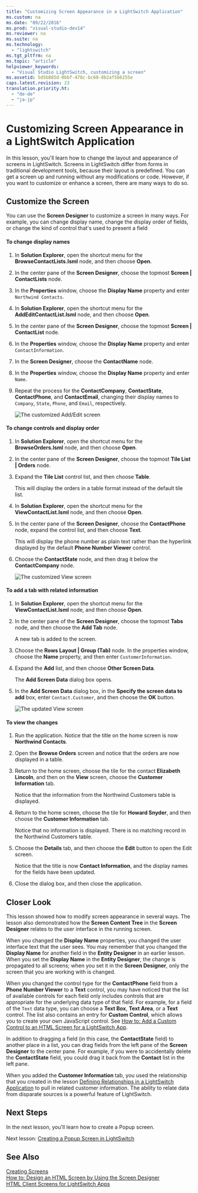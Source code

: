 ```yaml
---
title: "Customizing Screen Appearance in a LightSwitch Application"
ms.custom: na
ms.date: "09/22/2016"
ms.prod: "visual-studio-dev14"
ms.reviewer: na
ms.suite: na
ms.technology: 
  - "lightswitch"
ms.tgt_pltfrm: na
ms.topic: "article"
helpviewer_keywords: 
  - "Visual Studio LightSwitch, customizing a screen"
ms.assetid: 5d5b885d-0bbf-478c-bc60-8b2af5b6255e
caps.latest.revision: 23
translation.priority.ht: 
  - "de-de"
  - "ja-jp"
---
```

# Customizing Screen Appearance in a LightSwitch Application
In this lesson, you'll learn how to change the layout and appearance of screens in LightSwitch. Screens in LightSwitch differ from forms in traditional development tools, because their layout is predefined. You can get a screen up and running without any modifications or code. However, if you want to customize or enhance a screen, there are many ways to do so.  
  
## Customize the Screen  
 You can use the **Screen Designer** to customize a screen in many ways. For example, you can change display name, change the display order of fields, or change the kind of control that's used to present a field  
  
#### To change display names  
  
1.  In **Solution Explorer**, open the shortcut menu for the **BrowseContactLists.lsml** node, and then choose **Open**.  
  
2.  In the center pane of the **Screen Designer**, choose the topmost **Screen &#124; ContactLists** node.  
  
3.  In the **Properties** window, choose the **Display Name** property and enter `Northwind Contacts`.  
  
4.  In **Solution Explorer**, open the shortcut menu for the **AddEditContactList.lsml** node, and then choose **Open**.  
  
5.  In the center pane of the **Screen Designer**, choose the topmost **Screen &#124; ContactList** node.  
  
6.  In the **Properties** window, choose the **Display Name** property and enter `ContactInformation`.  
  
7.  In the **Screen Designer**, choose the **ContactName** node.  
  
8.  In the **Properties** window, choose the **Display Name** property and enter `Name`.  
  
9. Repeat the process for the **ContactCompany**, **ContactState**, **ContactPhone**, and **ContactEmail**, changing their display names to `Company`, `State`, `Phone`, and `Email`, respectively.  
  
     ![The customized Add&#47;Edit screen](../VS_csharp/media/ls_tour22.PNG "LS_Tour22")  
  
#### To change controls and display order  
  
1.  In **Solution Explorer**, open the shortcut menu for the **BrowseOrders.lsml** node, and then choose **Open**.  
  
2.  In the center pane of the **Screen Designer**, choose the topmost **Tile List &#124; Orders** node.  
  
3.  Expand the **Tile List** control list, and then choose **Table**.  
  
     This will display the orders in a table format instead of the default tile list.  
  
4.  In **Solution Explorer**, open the shortcut menu for the **ViewContactList.lsml** node, and then choose **Open**.  
  
5.  In the center pane of the **Screen Designer**, choose the **ContactPhone** node, expand the control list, and then choose **Text**.  
  
     This will display the phone number as plain text rather than the hyperlink displayed by the default **Phone Number Viewer** control.  
  
6.  Choose the **ContactState** node, and then drag it below the **ContactCompany** node.  
  
     ![The customized View screen](../VS_csharp/media/ls_tour23.PNG "LS_Tour23")  
  
#### To add a tab with related information  
  
1.  In **Solution Explorer**, open the shortcut menu for the **ViewContactList.lsml** node, and then choose **Open**.  
  
2.  In the center pane of the **Screen Designer**, choose the topmost **Tabs** node, and then choose the **Add Tab** node.  
  
     A new tab is added to the screen.  
  
3.  Choose the **Rows Layout &#124; Group (Tab)** node. In the properties window, choose the **Name** property, and then enter `CustomerInformation`.  
  
4.  Expand the **Add** list, and then choose **Other Screen Data**.  
  
     The **Add Screen Data** dialog box opens.  
  
5.  In the **Add Screen Data** dialog box, in the **Specify the screen data to add** box, enter `Contact.Customer`, and then choose the **OK** button.  
  
     ![The updated View screen](../VS_csharp/media/ls_tour24.PNG "LS_Tour24")  
  
#### To view the changes  
  
1.  Run the application. Notice that the title on the home screen is now **Northwind Contacts**.  
  
2.  Open the **Browse Orders** screen and notice that the orders are now displayed in a table.  
  
3.  Return to the home screen, choose the tile for the contact **Elizabeth Lincoln**, and then on the **View** screen, choose the **Customer Information** tab.  
  
     Notice that the information from the Northwind Customers table is displayed.  
  
4.  Return to the home screen, choose the tile for **Howard Snyder**, and then choose the **Customer Information** tab.  
  
     Notice that no information is displayed. There is no matching record in the Northwind Customers table.  
  
5.  Choose the **Details** tab, and then choose the **Edit** button to open the Edit screen.  
  
     Notice that the title is now **Contact Information**, and the display names for the fields have been updated.  
  
6.  Close the dialog box, and then close the application.  
  
## Closer Look  
 This lesson showed how to modify screen appearance in several ways. The lesson also demonstrated how the **Screen Content Tree** in the **Screen Designer** relates to the user interface in the running screen.  
  
 When you changed the **Display Name** properties, you changed the user interface text that the user sees. You may remember that you changed the **Display Name** for another field in the **Entity Designer** in an earlier lesson. When you set the **Display Name** in the **Entity Designer**, the change is propagated to all screens; when you set it in the **Screen Designer**, only the screen that you are working with is changed.  
  
 When you changed the control type for the **ContactPhone** field from a **Phone Number Viewer** to a **Text** control, you may have noticed that the list of available controls for each field only includes controls that are appropriate for the underlying data type of that field. For example, for a field of the `Text` data type, you can choose a **Text Box**, **Text Area**, or a **Text** control. The list also contains an entry for **Custom Control**, which allows you to create your own JavaScript control. See [How to: Add a Custom Control to an HTML Screen for a LightSwitch App](../VS_csharp/how-to--add-a-custom-control-to-an-html-screen-for-a-lightswitch-app.md).  
  
 In addition to dragging a field (in this case, the **ContactState** field) to another place in a list, you can drag fields from the left pane of the **Screen Designer** to the center pane. For example, if you were to accidentally delete the **ContactState** field, you could drag it back from the **Contact** list in the left pane.  
  
 When you added the **Customer Information** tab, you used the relationship that you created in the lesson [Defining Relationships in a LightSwitch Application](../VS_csharp/defining-relationships-in-a-lightswitch-application.md) to pull in related customer information. The ability to relate data from disparate sources is a powerful feature of LightSwitch.  
  
## Next Steps  
 In the next lesson, you’ll learn how to create a Popup screen.  
  
 Next lesson:  [Creating a Popup Screen in LightSwitch](../VS_csharp/creating-a-popup-screen-in-lightswitch.md)  
  
## See Also  
 [Creating Screens](../VS_csharp/creating-screens-in-lightswitch.md)   
 [How to: Design an HTML Screen by Using the Screen Designer](../VS_csharp/how-to--design-an-html-screen-by-using-the-screen-designer.md)   
 [HTML Client Screens for LightSwitch Apps](../VS_csharp/html-client-screens-for-lightswitch-apps.md)